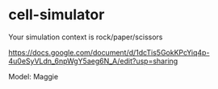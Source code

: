 # cell-simulator

Your simulation context is rock/paper/scissors

https://docs.google.com/document/d/1dcTis5GokKPcYiq4p-4u0eSyVLdn_6npWgY5aeg6N_A/edit?usp=sharing

Model: Maggie
